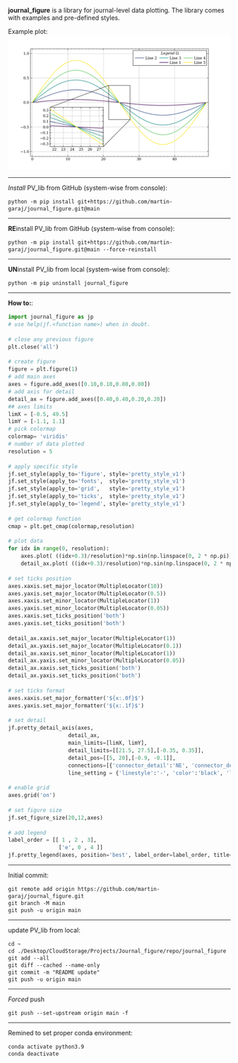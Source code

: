 **journal_figure** is a library for journal-level data plotting.
The library comes with examples and pre-defined styles. 

Example plot:
![pretty_style_v1](pretty_style_v1.png)

---
*Install* PV_lib from GitHub (system-wise from console):
```console
python -m pip install git+https://github.com/martin-garaj/journal_figure.git@main
```

---
**RE**install PV_lib from GitHub (system-wise from console):
```console
python -m pip install git+https://github.com/martin-garaj/journal_figure.git@main --force-reinstall
```

---
**UN**install PV_lib from local (system-wise from console):

```console
python -m pip uninstall journal_figure
```

---
**How to:**:

```python
import journal_figure as jp
# use help(jf.<function name>) when in doubt.

# close any previous figure
plt.close('all')

# create figure
figure = plt.figure(1)
# add main axes
axes = figure.add_axes([0.10,0.10,0.80,0.80])
# add axis for detail
detail_ax = figure.add_axes([0.40,0.40,0.20,0.20])
## axes limits
limX = [-0.5, 49.5]
limY = [-1.1, 1.1]
# pick colormap
colormap= 'viridis'
# number of data plotted
resolution = 5

# apply specific style
jf.set_style(apply_to='figure', style='pretty_style_v1')
jf.set_style(apply_to='fonts',  style='pretty_style_v1')
jf.set_style(apply_to='grid',   style='pretty_style_v1')
jf.set_style(apply_to='ticks',  style='pretty_style_v1')
jf.set_style(apply_to='legend', style='pretty_style_v1')

# get colormap function
cmap = plt.get_cmap(colormap,resolution)

# plot data
for idx in range(0, resolution):
    axes.plot( ((idx+0.3)/resolution)*np.sin(np.linspace(0, 2 * np.pi)), color=cmap(idx), label = 'Line '+str(idx+1))
    detail_ax.plot( ((idx+0.3)/resolution)*np.sin(np.linspace(0, 2 * np.pi)), color=cmap(idx))

# set ticks position
axes.xaxis.set_major_locator(MultipleLocator(10))
axes.yaxis.set_major_locator(MultipleLocator(0.5))
axes.xaxis.set_minor_locator(MultipleLocator(1))
axes.yaxis.set_minor_locator(MultipleLocator(0.05))
axes.xaxis.set_ticks_position('both')
axes.yaxis.set_ticks_position('both')

detail_ax.xaxis.set_major_locator(MultipleLocator(1))
detail_ax.yaxis.set_major_locator(MultipleLocator(0.1))
detail_ax.xaxis.set_minor_locator(MultipleLocator(1))
detail_ax.yaxis.set_minor_locator(MultipleLocator(0.05))
detail_ax.xaxis.set_ticks_position('both')
detail_ax.yaxis.set_ticks_position('both')

# set ticks format
axes.xaxis.set_major_formatter('${x:.0f}$')
axes.yaxis.set_major_formatter('${x:.1f}$')

# set detail
jf.pretty_detail_axis(axes,
                   detail_ax,
                   main_limits=[limX, limY],
                   detail_limits=[[21.5, 27.5],[-0.35, 0.35]],
                   detail_pos=[[5, 20],[-0.9, -0.1]],
                   connections=[{'connector_detail':'NE', 'connector_detail_ax':'NE'}, {'connector_detail':'SW', 'connector_detail_ax':'SW'}],
                   line_setting = {'linestyle':'-', 'color':'black', 'linewidth':1.0, 'alpha':1.0} )

# enable grid
axes.grid('on')

# set figure size
jf.set_figure_size(20,12,axes)

# add legend
label_order = [[ 1 , 2 , 3],
                ['e', 0 , 4 ]]
jf.pretty_legend(axes, position='best', label_order=label_order, title='$Legend \; \Omega$')

```


---
Initial commit:
```console
git remote add origin https://github.com/martin-garaj/journal_figure.git
git branch -M main
git push -u origin main
```

---
update PV_lib from local:
```console
cd ~
cd ./Desktop/CloudStorage/Projects/Journal_figure/repo/journal_figure
git add --all
git diff --cached --name-only
git commit -m "README update"
git push -u origin main
```

---
*Forced* push
```console
git push --set-upstream origin main -f
```

---
Remined to set proper conda environment:
```console
conda activate python3.9
conda deactivate
```




